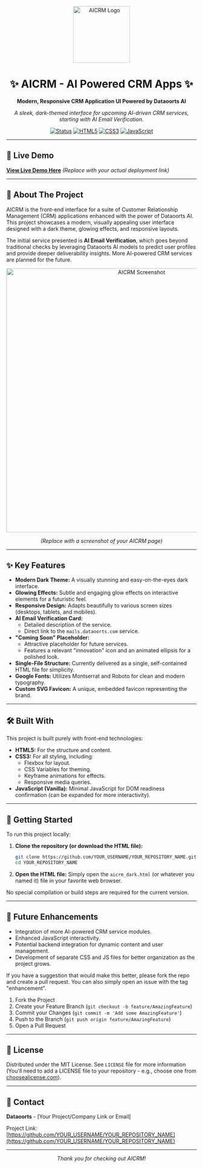 <div align="center">
  <img src="YOUR_LOGO_URL_HERE_OR_REMOVE_THIS" alt="AICRM Logo" width="150"/>
  <h1>✨ AICRM - AI Powered CRM Apps ✨</h1>
  <p>
    <strong>Modern, Responsive CRM Application UI Powered by Dataoorts AI</strong>
  </p>
  <p>
    <em>A sleek, dark-themed interface for upcoming AI-driven CRM services, starting with AI Email Verification.</em>
  </p>
  <p>
    <!-- Optional Badges: replace # with actual links or remove if not needed -->
    <a href="#"><img src="https://img.shields.io/badge/status-development-yellowgreen?style=for-the-badge" alt="Status"/></a>
    <a href="#"><img src="https://img.shields.io/badge/HTML5-E34F26?style=for-the-badge&logo=html5&logoColor=white" alt="HTML5"/></a>
    <a href="#"><img src="https://img.shields.io/badge/CSS3-1572B6?style=for-the-badge&logo=css3&logoColor=white" alt="CSS3"/></a>
    <a href="#"><img src="https://img.shields.io/badge/JavaScript-F7DF1E?style=for-the-badge&logo=javascript&logoColor=black" alt="JavaScript"/></a>
  </p>
</div>

---

## 🚀 Live Demo

[**View Live Demo Here**](YOUR_LIVE_DEMO_URL_HERE) <em>(Replace with your actual deployment link)</em>

---

## 🌟 About The Project

AICRM is the front-end interface for a suite of Customer Relationship Management (CRM) applications enhanced with the power of Dataoorts AI. This project showcases a modern, visually appealing user interface designed with a dark theme, glowing effects, and responsive layouts.

The initial service presented is **AI Email Verification**, which goes beyond traditional checks by leveraging Dataoorts AI models to predict user profiles and provide deeper deliverability insights. More AI-powered CRM services are planned for the future.

<div align="center">
  <img src="YOUR_SCREENSHOT_URL_HERE" alt="AICRM Screenshot" width="700"/>
  <p><em>(Replace with a screenshot of your AICRM page)</em></p>
</div>

---

## ✨ Key Features

*   **Modern Dark Theme:** A visually stunning and easy-on-the-eyes dark interface.
*   **Glowing Effects:** Subtle and engaging glow effects on interactive elements for a futuristic feel.
*   **Responsive Design:** Adapts beautifully to various screen sizes (desktops, tablets, and mobiles).
*   **AI Email Verification Card:**
    *   Detailed description of the service.
    *   Direct link to the `mails.dataoorts.com` service.
*   **"Coming Soon" Placeholder:**
    *   Attractive placeholder for future services.
    *   Features a relevant "innovation" icon and an animated ellipsis for a polished look.
*   **Single-File Structure:** Currently delivered as a single, self-contained HTML file for simplicity.
*   **Google Fonts:** Utilizes Montserrat and Roboto for clean and modern typography.
*   **Custom SVG Favicon:** A unique, embedded favicon representing the brand.

---

## 🛠️ Built With

This project is built purely with front-end technologies:

*   **HTML5:** For the structure and content.
*   **CSS3:** For all styling, including:
    *   Flexbox for layout.
    *   CSS Variables for theming.
    *   Keyframe animations for effects.
    *   Responsive media queries.
*   **JavaScript (Vanilla):** Minimal JavaScript for DOM readiness confirmation (can be expanded for more interactivity).

---

## 🚀 Getting Started

To run this project locally:

1.  **Clone the repository (or download the HTML file):**
    ```bash
    git clone https://github.com/YOUR_USERNAME/YOUR_REPOSITORY_NAME.git
    cd YOUR_REPOSITORY_NAME
    ```
2.  **Open the HTML file:**
    Simply open the `aicrm_dark.html` (or whatever you named it) file in your favorite web browser.

No special compilation or build steps are required for the current version.

---

## 🔮 Future Enhancements

*   Integration of more AI-powered CRM service modules.
*   Enhanced JavaScript interactivity.
*   Potential backend integration for dynamic content and user management.
*   Development of separate CSS and JS files for better organization as the project grows.

If you have a suggestion that would make this better, please fork the repo and create a pull request. You can also simply open an issue with the tag "enhancement".

1.  Fork the Project
2.  Create your Feature Branch (`git checkout -b feature/AmazingFeature`)
3.  Commit your Changes (`git commit -m 'Add some AmazingFeature'`)
4.  Push to the Branch (`git push origin feature/AmazingFeature`)
5.  Open a Pull Request

---

## 📄 License

Distributed under the MIT License. See `LICENSE` file for more information (You'll need to add a LICENSE file to your repository - e.g., choose one from [choosealicense.com](https://choosealicense.com/)).

---

## 📧 Contact

**Dataoorts** - [Your Project/Company Link or Email]

Project Link: [https://github.com/YOUR_USERNAME/YOUR_REPOSITORY_NAME](https://github.com/YOUR_USERNAME/YOUR_REPOSITORY_NAME)

---

<div align="center">
  <p><em>Thank you for checking out AICRM!</em></p>
</div>
